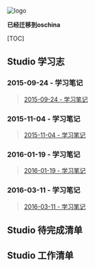 ![logo](https://github.com/NamiStudio/nami-lists/blob/master/logo/logo.png)

**已经迁移到oschina**

[TOC]

## Studio 学习志

### 2015-09-24 - 学习笔记

> [2015-09-24 - 学习笔记](https://github.com/daodaoliang/nami-lists/blob/master/study/2015-09-24.md)

### 2015-11-04 - 学习笔记

> [2015-11-04 - 学习笔记](https://github.com/daodaoliang/nami-lists/blob/master/study/2015-11-04.md)

### 2016-01-19 - 学习笔记

> [2016-01-19 - 学习笔记](https://github.com/daodaoliang/nami-lists/blob/master/study/2016-01-19.md)

### 2016-03-11 - 学习笔记

> [2016-03-11 - 学习笔记](https://github.com/daodaoliang/nami-lists/blob/master/study/2016-03-11.md)


## Studio 待完成清单

## Studio 工作清单
